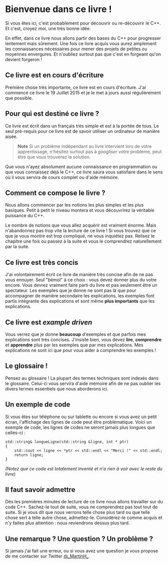 # Bienvenue dans ce livre !

Si vous êtes ici, c'est probablement pour découvrir ou re-découvrir le C++. 
Et c'est, croyez moi, une très bonne idée.

En effet, dans ce livre nous allons partir des bases du C++ pour progresser 
lentement mais sûrement. Une fois ce livre acquis vous aurez amplement les
connaissances nécessaires pour mener des projets de petites ou moyennes
envergures. Et n'oubliez surtout pas que c'est en forgeant qu'on devient 
forgeron !

## Ce livre est en cours d'écriture

Première chose très importante, ce livre est en cours d'écriture. J'ai commencé
ce livre le 19 Juillet 2015 et je le met à jours aussi régulièrement que possible.

## Pour qui est destiné ce livre ?

Ce livre est écrit dans un français très simple et est à la portée de tous.
Le seul pré-requis pour ce livre est de savoir utiliser un ordinateur de
manière aisée.

> **Note** Si un problème indépendant au livre intervient lors de votre apprentissage, n'hésitez surtout pas à *googliser* votre problème, peut être que vous trouverez la solution.

Que vous n'ayez absolument aucune connaissance en programmation ou que vous
connaissez déjà le C++, ce livre saura vous satisfaire dans le sens où il vous
servira de cours complet ou d'aide mémoire.

## Comment ce compose le livre ?

Nous allons commencer par les notions les plus simples et les plus basiques.
Petit à petit le niveau montera et vous découvrirez la véritable puissance du
C++.

Le nombre de notions que vous allez acquérir est vraiment énorme. Mais
n'abandonnez pas trop vite la lecture de ce livre ! Si vous trouvez que ce que
je vous montre est trop compliqué, ne vous inquiétez pas. Relisez le chapitre
une fois ou passez à la suite et vous le comprendrez naturellement par la
suite.

## Ce livre est très concis

J'ai volontairement écrit ce livre de manière très concise afin de ne pas vous
ennuyer. Seul "bémol" à ce choix : vous devez donner plus du votre encore. Vous
devrez vraiment faire parti du livre et pas seulement être un spectateur. Les
exemples que je donne ne sont pas là que pour accompagner de manière secondaire
les explications, les exemples font partis intégrante des explications et sont
même **plus importants** que les explications.

## Ce livre est *example driven*

Vous verrez que je donne **beaucoup** d'exemples et que parfois mes explications
sont très concises. J'insiste bien, vous devez **lire**, **comprendre** et
**apprendre** plus par les exemples que par mes explications. Mes explications ne
sont ici que pour vous aider à comprendre les exemples !

## Le glossaire !

Pensez au glossaire ! La plupart des termes techniques sont indexés dans le
glossaire. Celui-ci vous servira d'aide mémoire afin de ne pas oublier les
divers termes essentiels que nous aborderons ici.

## Un exemple de code

Si vous êtes sur téléphone ou sur tablette ou encore si vous avez un petit
écran, l'affichage des lignes de code peut être problématique. Voici un exemple
de code, les lignes de codes ne seront jamais plus longues que celles-ci :

    std::string& longueLigne(std::string &ligne, int * ptr)
    {
        std::cout << ligne << *ptr << std::endl << "Merci !" << std::endl;
        return ligne;
    }

*(Notez que ce code est totalement inventé et n'a rien à voir avec le reste du
livre)*

## Il faut savoir admettre

Dès les premières minutes de lecture de ce livre nous allons travailler sur du
code C++. Sachez-le tout de suite, vous ne comprendrez pas tout tout de suite.
Si je vous dit que nous verrons telle chose plus tard ou que telle chose sert à 
telle autre chose, admettez-le. Considérez-le comme acquis et n'y faites plus
attention : nous reviendrons dessus plus tard.

## Une remarque ? Une question ? Un problème ?

Si jamais j'ai fait une erreur, ou si vous avez une question je vous propose
de me contacter sur Twitter [@\_MartinH\_](https://twitter.com/_martinh_).
